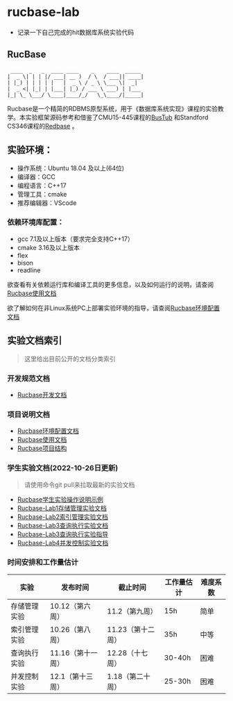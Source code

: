 # rucbase-lab
- 记录一下自己完成的hit数据库系统实验代码
## RucBase
```
 ____  _   _  ____ ____    _    ____  _____ 
|  _ \| | | |/ ___| __ )  / \  / ___|| ____|
| |_) | | | | |   |  _ \ / _ \ \___ \|  _|  
|  _ <| |_| | |___| |_) / ___ \ ___) | |___ 
|_| \_ \___/ \____|____/_/   \_\____/|_____|
```
Rucbase是一个精简的RDBMS原型系统，用于《数据库系统实现》课程的实验教学。本实验框架源码参考和借鉴了CMU15-445课程的[BusTub](https://github.com/cmu-db/bustub) 和Standford CS346课程的[Redbase](https://web.stanford.edu/class/cs346/2015/redbase.html) 。

## 实验环境：
- 操作系统：Ubuntu 18.04 及以上(64位)
- 编译器：GCC
- 编程语言：C++17
- 管理工具：cmake
- 推荐编辑器：VScode

### 依赖环境库配置：
- gcc 7.1及以上版本（要求完全支持C++17）
- cmake 3.16及以上版本
- flex
- bison
- readline

欲查看有关依赖运行库和编译工具的更多信息，以及如何运行的说明，请查阅[Rucbase使用文档](docs/Rucbase使用文档.md)

欲了解如何在非Linux系统PC上部署实验环境的指导，请查阅[Rucbase环境配置文档](docs/Rucbase环境配置文档.md)

## 实验文档索引

> 这里给出目前公开的文档分类索引

### 开发规范文档

- [Rucbase开发文档](docs/Rucbase开发文档.md)

### 项目说明文档

- [Rucbase环境配置文档](docs/Rucbase环境配置文档.md)
- [Rucbase使用文档](docs/Rucbase使用文档.md)
- [Rucbase项目结构](docs/Rucbase项目结构.md)

### 学生实验文档(2022-10-26日更新)

> 请使用命令git pull来拉取最新的实验文档

- [Rucbase学生实验操作说明示例](docs/Rucbase学生实验操作说明示例.md)
- [Rucbase-Lab1存储管理实验文档](docs/Rucbase-Lab1[存储管理实验文档].md)
- [Rucbase-Lab2索引管理实验文档](docs/Rucbase-Lab2[索引管理实验文档].md)
- [Rucbase-Lab3查询执行实验文档](docs/Rucbase-Lab3[查询执行实验文档].md)
- [Rucbase-Lab3查询执行实验指导](docs/Rucbase-Lab3[查询执行实验指导].md)
- [Rucbase-Lab4并发控制实验文档](docs/Rucbase-Lab4[并发控制实验文档].md)

### 时间安排和工作量估计

| **实验**     | **发布时间**      | **截止时间**      | **工作量估计** | **难度系数** |
| ------------ | ----------------- | ----------------- | -------------- | ------------ |
| 存储管理实验 | 10.12（第六周）    | 11.2（第九周）   | 15h            | 简单         |
| 索引管理实验 | 10.26（第八周）   | 11.23（第十二周） | 35h            | 中等         |
| 查询执行实验 | 11.16（第十一周） | 12.28（十七周） | 30-40h         | 困难         |
| 并发控制实验 | 12.1（第十三周） | 1.18（第二十周） | 25-30h         | 困难         |
